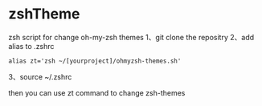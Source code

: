 # zshTheme
zsh script for change oh-my-zsh themes
1、git clone the repositry
2、add alias to .zshrc
```shell
alias zt='zsh ~/[yourproject]/ohmyzsh-themes.sh'
```
3、source ~/.zshrc

then you can use zt command to change zsh-themes 

